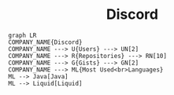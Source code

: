 <h1 align="center">Discord</h1>

```mermaid
graph LR
COMPANY_NAME{Discord}
COMPANY_NAME ---> U{Users} ---> UN[2]
COMPANY_NAME ---> R{Repositories} ---> RN[10]
COMPANY_NAME ---> G{Gists} ---> GN[2]
COMPANY_NAME ---> ML{Most Used<br>Languages}
ML --> Java[Java]
ML --> Liquid[Liquid]
```
